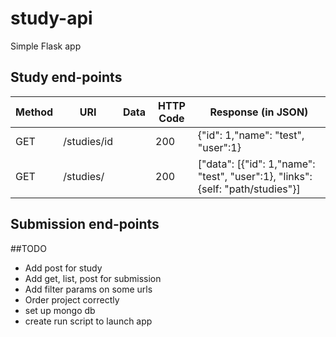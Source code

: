 # study-api

Simple Flask app 

## Study end-points

 Method | URI | Data | HTTP Code | Response (in JSON) |
| ------ | --- | ---- | --------- | ------------------ |
| GET  | /studies/id |  | 200 | {"id": 1,"name": "test", "user":1} |
| GET  | /studies/   |  | 200 | ["data": [{"id": 1,"name": "test", "user":1}, "links": {self: "path/studies"}] |


## Submission end-points


##TODO
* Add post for study
* Add get, list, post for submission
* Add filter params on some urls
* Order project correctly
* set up mongo db
* create run script to launch app
